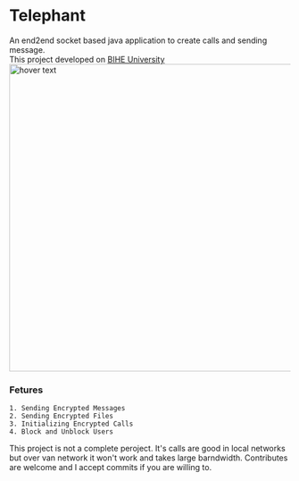 # Telephant #
An end2end socket based java application to create calls and sending message.<br>
This project developed on [BIHE University](http://bihe.org)
<img src="https://imgur.com/huU5xa9.jpg" width="550" title="hover text">

### Fetures
    1. Sending Encrypted Messages
    2. Sending Encrypted Files
    3. Initializing Encrypted Calls
    4. Block and Unblock Users

This project is not a complete peroject. It's calls are good in local networks but over van network it won't work and takes large barndwidth.
Contributes are welcome and I accept commits if you are willing to.


